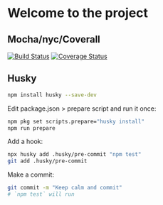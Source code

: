 # Welcome to the project

## Mocha/nyc/Coverall

[![Build Status][ci-image]][ci-url] [![Coverage Status](https://coveralls.io/repos/github/KennethEllebring/webb_alm_cicd/badge.svg?branch=main&service=github)](https://coveralls.io/github/KennethEllebring/webb_alm_cicd?branch=main)

## Husky

```sh
npm install husky --save-dev
```

Edit package.json > prepare script and run it once:
```sh
npm pkg set scripts.prepare="husky install"
npm run prepare
```

Add a hook:
```sh
npx husky add .husky/pre-commit "npm test"
git add .husky/pre-commit
```

Make a commit:

```sh
git commit -m "Keep calm and commit"
# `npm test` will run
```

[ci-image]: https://github.com/kennethellebring/webb_alm_cicd/workflows/Tests/badge.svg
[ci-url]: https://github.com/kennethellebring/webb_alm_cicd/actions?workflow=Tests
